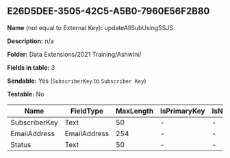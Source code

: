 ## E26D5DEE-3505-42C5-A5B0-7960E56F2B80

**Name** (not equal to External Key)**:** updateAllSubUsingSSJS

**Description:** n/a

**Folder:** Data Extensions/2021 Training/Ashwini/

**Fields in table:** 3

**Sendable:** Yes (`SubscriberKey` to `Subscriber Key`)

**Testable:** No

| Name | FieldType | MaxLength | IsPrimaryKey | IsNullable | DefaultValue |
| --- | --- | --- | --- | --- | --- |
| SubscriberKey | Text | 50 | - | - |  |
| EmailAddress | EmailAddress | 254 | - | - |  |
| Status | Text | 50 | - | - |  |
